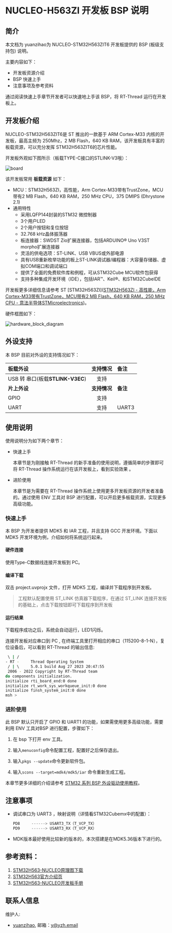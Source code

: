 # **NUCLEO-H563ZI** 开发板 BSP 说明

## 简介

本文档为 yuanzihao为 NUCLEO-STM32H563ZIT6  开发板提供的 BSP (板级支持包) 说明。

主要内容如下：

- 开发板资源介绍
- BSP 快速上手
- 注意事项及参考资料

通过阅读快速上手章节开发者可以快速地上手该 BSP，将 RT-Thread 运行在开发板上。

## 开发板介绍

NUCLEO-STM32H563ZIT6是 ST 推出的一款基于 ARM Cortex-M33 内核的开发板，最高主频为 250Mhz，2 MB Flash，640 KB RAM，该开发板具有丰富的板载资源，可以充分发挥 STM32H563ZIT6的芯片性能。

开发板外观如下图所示（板载TYPE-C接口的STLINK-V3哦）：

![board](figures\board.png)

该开发板常用 **板载资源** 如下：

- MCU：STM32H563ZI，高性能，Arm Cortex-M33带有TrustZone，MCU带有2 MB Flash，640 KB RAM，250 MHz CPU，375 DMIPS (Dhrystone 2.1)
- 通用特性
  - 采用LQFP144封装的STM32 微控制器
  - 3个用户LED
  - 2个用户按钮和复位按钮
  - 32.768 kHz晶体振荡器
  - 板连接器：SWDST Zio扩展连接器，包括ARDUINO® Uno V3ST morpho扩展连接器
  - 灵活的供电选项：ST-LINK、USB VBUS或外部电源
  - 具有USB重新枚举功能的板上ST-LINK调试器/编程器：大容量存储器、虚拟COM端口和调试端口
  - 提供了全面的免费软件库和例程，可从STM32Cube MCU软件包获得
  - 支持多种集成开发环境（IDE），包括IAR™、Keil®、和STM32CubeIDE

开发板更多详细信息请参考 ST [STM32H563ZI]([STM32H563ZI - 高性能，Arm Cortex-M33带有TrustZone，MCU带有2 MB Flash，640 KB RAM，250 MHz CPU - 意法半导体STMicroelectronics](https://www.st.com/zh/microcontrollers-microprocessors/stm32h563zi.html))。

硬件框图如下：

![hardware_block_diagram](figures\hardware_block_diagram.png)

## 外设支持

本 BSP 目前对外设的支持情况如下：

| **板载外设**                     | **支持情况** | **备注** |
| :------------------------------- | :----------: | :------- |
| USB 转 串口(板载**STLINK-V3EC**) |     支持     |          |
| **片上外设**                     | **支持情况** | **备注** |
| GPIO                             |     支持     |          |
| UART                             |     支持     | UART3    |


## 使用说明

使用说明分为如下两个章节：

- 快速上手

  本章节是为刚接触 RT-Thread 的新手准备的使用说明，遵循简单的步骤即可将 RT-Thread 操作系统运行在该开发板上，看到实验效果 。

- 进阶使用

  本章节是为需要在 RT-Thread 操作系统上使用更多开发板资源的开发者准备的。通过使用 ENV 工具对 BSP 进行配置，可以开启更多板载资源，实现更多高级功能。


### 快速上手

本 BSP 为开发者提供 MDK5 和 IAR 工程，并且支持 GCC 开发环境。下面以 MDK5 开发环境为例，介绍如何将系统运行起来。

#### 硬件连接

使用Type-C数据线连接开发板到 PC。

#### 编译下载

双击 project.uvprojx 文件，打开 MDK5 工程，编译并下载程序到开发板。

> 工程默认配置使用 ST_LINK 仿真器下载程序，在通过 ST_LINK 连接开发板的基础上，点击下载按钮即可下载程序到开发板

#### 运行结果

下载程序成功之后，系统会自动运行，LED1闪烁。

连接开发板对应串口到 PC , 在终端工具里打开相应的串口（115200-8-1-N），复位设备后，可以看到 RT-Thread 的输出信息:

```bash
 \ | /
- RT -     Thread Operating System
 / | \     5.0.1 build Aug 27 2023 20:47:55
 2006 - 2022 Copyright by RT-Thread team
do components initialization.
initialize rti_board_end:0 done
initialize rt_work_sys_workqueue_init:0 done
initialize finsh_system_init:0 done
msh >
```

### 进阶使用

此 BSP 默认只开启了 GPIO 和 UART1 的功能，如果需使用更多高级功能，需要利用 ENV 工具对BSP 进行配置，步骤如下：

1. 在 bsp 下打开 env 工具。

2. 输入`menuconfig`命令配置工程，配置好之后保存退出。

3. 输入`pkgs --update`命令更新软件包。

4. 输入`scons --target=mdk4/mdk5/iar` 命令重新生成工程。

本章节更多详细的介绍请参考 [STM32 系列 BSP 外设驱动使用教程](../docs/STM32系列BSP外设驱动使用教程.md)。

## 注意事项

- 调试串口为 UART3 ，映射说明（详情看STM32Cubemx中的配置）：

  ```c
  PD8     ------> USART3_TX（T_VCP_TX）
  PD9     ------> USART3_RX（T_VCP_RX）
  ```

* MDK版本最好使用比较新的版本的，本次搭建是在MDK5.36版本下进行的。

## 参考资料：   

1. [STM32H563-NUCLEO原理图下载](https://www.st.com/resource/en/schematic_pack/mb1404-h563zi-c01-schematic.pdf)
2. [STM32H563官方介绍页](https://www.st.com/en/microcontrollers-microprocessors/stm32h563zi.html)
3. [STM32H563-NUCLEO开发板手册](https://www.st.com/resource/en/user_manual/um3115-stm32h5-nucleo144-board-mb1404-stmicroelectronics.pdf)

## 联系人信息

维护人:

- [yuanzihao](https://github.com/zihao-yuan/), 邮箱：[y@yzh.email](mailto:y@yzh.email)
